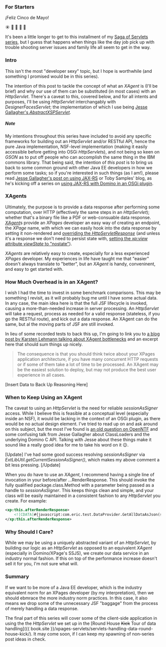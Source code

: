 ### For Starters
¡Feliz Cinco de Mayo!

:sunny: :tropical_drink: :confetti_ball: :beers: :tada:

It's been a little longer to get to this installment of my [Saga of Servlets series](//localhost:4000/servlet-series), but I guess that happens when things like the day job pick up with trouble shooting server issues and family life all seem to get in the way.

### Intro
This isn't the most "developer sexy" topic, but I hope is worthwhile (and something I promised would be in this series).

The intention of this post to tackle the concept of what an _XAgent_ is (I'll be brief) and why our use of them can be substituted (in most cases) with an _HttpServlet_. There's a caveat to this, covered below, and for all intents and purposes, I'll be using _HttpServlet_ interchangably with _DesignerFacesServlet_; the implementation of which I use being [Jesse Gallagher's _AbstractXSPServlet_](//github.com/jesse-gallagher/XPages-Scaffolding/blob/master/frostillicus.framework/frostillicus.framework.plugin/src/frostillicus/xsp/servlet/AbstractXSPServlet.java).

##### Note
My intentions throughout this series have included to avoid any specific frameworks for building out an _HttpServlet_ and/or RESTful API, hence the pure Java implementation, NSF-level implementation (making it easily accessible before getting into OSGi *HttpServlet*s), and not being so keen on _GSON_ as to put off people who can accomplish the same thing in the IBM commons library. That being said, the intention of _this post_ is to bring us back to some common ground with other Java EE developers in how we perform some tasks; so if you're interested in such things (as I am!), please read [Jesse Gallagher's post on using JAX-RS](//frostillic.us/blog/posts/87267DB72A55133F85257E380073495F) or Toby Samples' blog, as he's kicking off a series on [using JAX-RS with Domino in an OSGi plugin](//tobysamples.wordpress.com/2015/04/28/jax-rs-or-the-way-to-do-rest-in-domino-part-1/).

### XAgents
Ultimately, the purpose is to provide a data response after performing some computation, over HTTP (effectively the same steps in an _HttpServlet_); whether that's a binary file like <span data-toggle="tooltip" title="live generated">a PDF</span> or <span data-toggle="tooltip" title="like application/json">web-consuable data response</span>. [*XAgent*](//www.wissel.net/blog/d6plinks/shwl-7mgfbn)s provide an _XPages_ developer an easy way of creating an endpoint, the _XPage_ name, with which we can easily hook into the data response by setting it non-rendered and [overriding the _HttpServletResponse_](//www-10.lotus.com/ldd/ddwiki.nsf/dx/xpages-jsf-context-objects.htm) (and unless it's a response we don't need to persist state with, [setting the _xp:view_ attribute _viewState_ to "nostate"](//tobysamples.wordpress.com/2014/12/11/no-state-no-problem/)). 

_XAgents_ are relatively easy to create, especially for a less experienced _XPages_ developer. My experiences in life have taught me that "easier" doesn't always translate to "better", but an _XAgent_ is handy, conveninent, and easy to get started with.

### How Much Overhead is in an XAgent?
I wish I had the time to invest in some benchmark comparisons. This may be something I revisit, as it will probably bug me until I have some actual data. In any case, the main idea here is that the full JSF lifecycle is invoked, causing a more-than-needed increase in server processing. An _HttpServlet_ will take a request, process as needed for a valid response (stateless, if you go the RESTful route), and kick out a data response. An XAgent can do the same, but al the moving parts of JSF are still invoked.

In lieu of some recorded tests to back this up, I'm going to link you to [a blog post by Karsten Lehmann talking about XAgent bottlenecks](//www.mindoo.com/web/blog.nsf/dx/17.07.2011101855KLEBRW.htm?opendocument&comments#anc1) and an excerpt here that should sum things up nicely.

> The consequence is that you should think twice about your XPages application architecture, if you have many concurrent HTTP requests or if some of them take a lot of time to be processed. An XAgent may be the easiest solution to deploy, but may not produce the best user experience in all cases. 

<span data-toggle="tooltip" title="no seriously, I'll come back to it!">[Insert Data to Back Up Reasoning Here]</span>

### When to Keep Using an XAgent
The caveat to using an _HttpServlet_ is the need for reliable _sessionAsSigner_ access. While I believe this is feasible at a conceptual level (especially inside an NSF), it would be lacking in the context of an OSGi plugin, as there would be no actual design element. I've tried to read up on and ask around on this subject, but the most I've found is [an old question on OpenNTF](//www.openntf.org/main.nsf/project.xsp?r=project/XPages%20Extension%20Library/discussions/138D40A90CF008BD862579A50040ABFA) and some confusing talk from Jesse Gallagher about ClassLoaders and the underlying Domino C API. Talking with Jesse about these things make it sound like a really good idea for me to take his word on it :wink:.

[Update]
I've had some good success resolving _sessionAsSigner_ via _ExtLibUtil.getCurrentSessionAsSigner()_, which makes my above comment a bit less pressing.
[/Update]

When you do have to use an _XAgent_, I recommend having a single line of invocation in your before/after ...RenderResponse. This should invoke the fully qualified package.class.Method with a parameter being passed as a handle to _sessionAsSigner_. This keeps things clean and simple, and your class will be easily maintained in a consistent fashion to any _HttpServlet_ you create. For example:

```xml
<xp:this.afterRenderResponse>
	<![CDATA[#{javascript:com.eric.test.DataProvider.GetAllDataAsJson(sessionAsSigner);}]]>
</xp:this.afterRenderResponse>
```

### Why Should I Care?
While we may be using a uniquely abstracted variant of an _HttpServlet_, by building our logic as an _HttpServlet_ as opposed to an equivalent _XAgent_ (especially in Domino/XPage's SSJS), we create our data service in an industry normal fashion. If this on top of the performance increase doesn't sell it for you, I'm not sure what will.

### Summary
If we want to be more of a Java EE developer, which is the industry equivalent norm for an XPages developer (by my interpretation), then we should ebmrace the more industry norm practices. In this case, it also means we drop some of the unnecessary JSF "baggage" from the process of merely handling a data response.

The final part of this series will cover some of the client-side application in using the the _HttpServlet_ we set up in the [Round House <s>Kick</s> Tour of data handling]({{ book.site }}/xpages-servlets/servlets-handling-data-round-house-kick/). It may come soon, if I can keep my spawning of non-series post ideas in check.